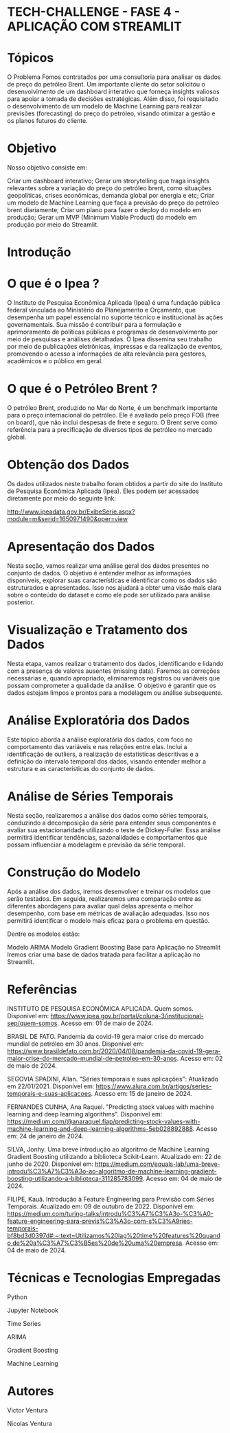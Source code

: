# TECH-CHALLENGE - FASE 4 - APLICAÇÃO COM STREAMLIT
# Tópicos
O Problema
Fomos contratados por uma consultoria para analisar os dados de preço do petróleo Brent. Um importante cliente do setor solicitou o desenvolvimento de um dashboard interativo que forneça insights valiosos para apoiar a tomada de decisões estratégicas. Além disso, foi requisitado o desenvolvimento de um modelo de Machine Learning para realizar previsões (forecasting) do preço do petróleo, visando otimizar a gestão e os planos futuros do cliente.

# Objetivo
Nosso objetivo consiste em:

Criar um dashboard interativo;
Gerar um strorytelling que traga insights relevantes sobre a variação do preço do petróleo brent, como situações geopolíticas, crises econômicas, demanda global por energia e etc;
Criar um modelo de Machine Learning que faça a previsão do preço do petróleo brent diariamente;
Criar um plano para fazer o deploy do modelo em produção;
Gerar um MVP (Minimum Viable Product) do modelo em produção por meio do Streamlit.
# Introdução
# O que é o Ipea ?
O Instituto de Pesquisa Econômica Aplicada (Ipea) é uma fundação pública federal vinculada ao Ministério do Planejamento e Orçamento, que desempenha um papel essencial no suporte técnico e institucional às ações governamentais. Sua missão é contribuir para a formulação e aprimoramento de políticas públicas e programas de desenvolvimento por meio de pesquisas e análises detalhadas. O Ipea dissemina seu trabalho por meio de publicações eletrônicas, impressas e da realização de eventos, promovendo o acesso a informações de alta relevância para gestores, acadêmicos e o público em geral.

# O que é o Petróleo Brent ?
O petróleo Brent, produzido no Mar do Norte, é um benchmark importante para o preço internacional do petróleo. Ele é avaliado pelo preço FOB (free on board), que não inclui despesas de frete e seguro. O Brent serve como referência para a precificação de diversos tipos de petróleo no mercado global.

# Obtenção dos Dados
Os dados utilizados neste trabalho foram obtidos a partir do site do Instituto de Pesquisa Econômica Aplicada (Ipea). Eles podem ser acessados diretamente por meio do seguinte link:

http://www.ipeadata.gov.br/ExibeSerie.aspx?module=m&serid=1650971490&oper=view

# Apresentação dos Dados
Nesta seção, vamos realizar uma análise geral dos dados presentes no conjunto de dados. O objetivo é entender melhor as informações disponíveis, explorar suas características e identificar como os dados são estruturados e apresentados. Isso nos ajudará a obter uma visão mais clara sobre o conteúdo do dataset e como ele pode ser utilizado para análise posterior.

# Visualização e Tratamento dos Dados
Nesta etapa, vamos realizar o tratamento dos dados, identificando e lidando com a presença de valores ausentes (missing data). Faremos as correções necessárias e, quando apropriado, eliminaremos registros ou variáveis que possam comprometer a qualidade da análise. O objetivo é garantir que os dados estejam limpos e prontos para a modelagem ou análise subsequente.

# Análise Exploratória dos Dados
Este tópico aborda a análise exploratória dos dados, com foco no comportamento das variáveis e nas relações entre elas. Inclui a identificação de outliers, a realização de estatísticas descritivas e a definição do intervalo temporal dos dados, visando entender melhor a estrutura e as características do conjunto de dados.

# Análise de Séries Temporais
Nesta seção, realizaremos a análise dos dados como séries temporais, conduzindo a decomposição da série para entender seus componentes e avaliar sua estacionaridade utilizando o teste de Dickey-Fuller. Essa análise permitirá identificar tendências, sazonalidades e comportamentos que possam influenciar a modelagem e previsão da série temporal.

# Construção do Modelo
Após a análise dos dados, iremos desenvolver e treinar os modelos que serão testados. Em seguida, realizaremos uma comparação entre as diferentes abordagens para avaliar qual delas apresenta o melhor desempenho, com base em métricas de avaliação adequadas. Isso nos permitirá identificar o modelo mais eficaz para o problema em questão.

Dentre os modelos estão:

Modelo ARIMA
Modelo Gradient Boosting
Base para Aplicação no Streamlit
Iremos criar uma base de dados tratada para facilitar a aplicação no Streamlit.

# Referências

INSTITUTO DE PESQUISA ECONÔMICA APLICADA. Quem somos. Disponível em: https://www.ipea.gov.br/portal/coluna-3/institucional-sep/quem-somos. Acesso em: 01 de maio de 2024.

BRASIL DE FATO. Pandemia da covid-19 gera maior crise do mercado mundial de petróleo em 30 anos. Disponível em: https://www.brasildefato.com.br/2020/04/08/pandemia-da-covid-19-gera-maior-crise-do-mercado-mundial-de-petroleo-em-30-anos. Acesso em: 02 de maio de 2024.

SEGOVIA SPADINI, Allan. "Séries temporais e suas aplicações": Atualizado em 22/01/2021. Disponível em: https://www.alura.com.br/artigos/series-temporais-e-suas-aplicacoes. Acesso em: 15 de janeiro de 2024.

FERNANDES CUNHA, Ana Raquel. "Predicting stock values with machine learning and deep learning algorithms". Disponível em: https://medium.com/@anaraquel.fiap/predicting-stock-values-with-machine-learning-and-deep-learning-algorithms-5eb028892888. Acesso em: 24 de janeiro de 2024.

SILVA, Jonhy. Uma breve introdução ao algoritmo de Machine Learning Gradient Boosting utilizando a biblioteca Scikit-Learn. Atualizado em: 22 de junho de 2020. Disponível em: https://medium.com/equals-lab/uma-breve-introdu%C3%A7%C3%A3o-ao-algoritmo-de-machine-learning-gradient-boosting-utilizando-a-biblioteca-311285783099. Acesso em: 04 de maio de 2024.

FILIPE, Kauã. Introdução à Feature Engineering para Previsão com Séries Temporais. Atualizado em: 09 de outubro de 2022. Disponível em: https://medium.com/turing-talks/introdu%C3%A7%C3%A3o-%C3%A0-feature-engineering-para-previs%C3%A3o-com-s%C3%A9ries-temporais-bf8bd3d0397d#:~:text=Utilizamos%20lag%20time%20features%20quando,de%20a%C3%A7%C3%B5es%20de%20uma%20empresa. Acesso em: 04 de maio de 2024.

# Técnicas e Tecnologias Empregadas

Python

Jupyter Notebook

Time Series

ARIMA

Gradient Boosting

Machine Learning

# Autores

Victor Ventura 

Nicolas Ventura
